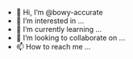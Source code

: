 - 👋 Hi, I’m @bowy-accurate
- 👀 I’m interested in ...
- 🌱 I’m currently learning ...
- 💞️ I’m looking to collaborate on ...
- 📫 How to reach me ...

<!---
bowy-accurate/bowy-accurate is a ✨ special ✨ repository because its `README.md` (this file) appears on your GitHub profile.
You can click the Preview link to take a look at your changes.
--->
